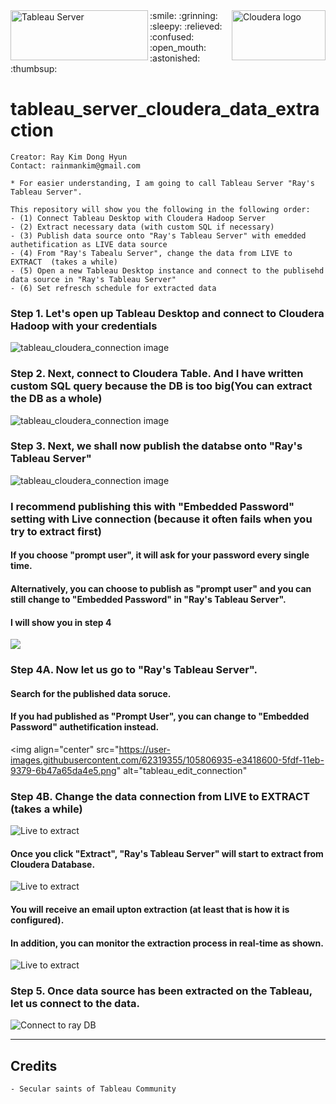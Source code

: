 <img align="left" src="https://user-images.githubusercontent.com/62319355/105784986-d6f40380-5fb4-11eb-95e9-2261360d0120.jpg" width="220" height="80" alt="Tableau Server">
<img align="right" src="https://user-images.githubusercontent.com/62319355/105791113-6eab1f00-5fc0-11eb-938c-58db40f72c20.png" width="150" height="80" alt="Cloudera logo">
:smile: :grinning: :sleepy: :relieved: :confused: :open_mouth: :astonished: :thumbsup:


# tableau_server_cloudera_data_extraction


```
Creator: Ray Kim Dong Hyun
Contact: rainmankim@gmail.com

* For easier understanding, I am going to call Tableau Server "Ray's Tableau Server".

This repository will show you the following in the following order:
- (1) Connect Tableau Desktop with Cloudera Hadoop Server
- (2) Extract necessary data (with custom SQL if necessary)
- (3) Publish data source onto "Ray's Tableau Server" with emedded authetification as LIVE data source
- (4) From "Ray's Tabealu Server", change the data from LIVE to EXTRACT  (takes a while)
- (5) Open a new Tableau Desktop instance and connect to the publisehd data source in "Ray's Tableau Server"
- (6) Set refresch schedule for extracted data
```


### Step 1.  Let's open up Tableau Desktop and connect to Cloudera Hadoop with your credentials
<img align="center" src="https://user-images.githubusercontent.com/62319355/105792845-10337000-5fc3-11eb-9fd8-43d35e496f13.png" alt="tableau_cloudera_connection image">

### Step 2. Next, connect to Cloudera Table.  And I have written custom SQL query because the DB is too big(You can extract the DB as a whole)
<img align="center" src="https://user-images.githubusercontent.com/62319355/105798924-3d395000-5fce-11eb-99e2-7ab2811a9fd9.png" alt="tableau_cloudera_connection image">

### Step 3. Next, we shall now publish the databse onto "Ray's Tableau Server"
<img align="center" src="https://user-images.githubusercontent.com/62319355/105799297-29dab480-5fcf-11eb-878d-a751ae42211c.png" alt="tableau_cloudera_connection image">


### I recommend publishing this with "Embedded Password" setting with Live connection (because it often fails when you try to extract first)
#### If you choose "prompt user", it will ask for your password every single time. 
#### Alternatively, you can choose to publish as "prompt user" and you can still change to "Embedded Password" in "Ray's Tableau Server".
#### I will show you in step 4
<img align="center" src="https://user-images.githubusercontent.com/62319355/105804723-788e4b80-5fdb-11eb-89b2-135c378efbd0.png">


### Step 4A. Now let us go to "Ray's Tableau Server".  
#### Search for the published data soruce. 
#### If you had published as "Prompt User", you can change to "Embedded Password" authetification instead.
<img align="center" src="https://user-images.githubusercontent.com/62319355/105806935-e3418600-5fdf-11eb-9379-6b47a65da4e5.png" alt="tableau_edit_connection"


### Step 4B.  Change the data connection from LIVE to EXTRACT  (takes a while)
<img align="center" src="https://user-images.githubusercontent.com/62319355/105820676-d4b19980-5ff4-11eb-9b60-ce1b78c4d3dc.png" alt="Live to extract">

#### Once you click "Extract", "Ray's Tableau Server" will start to extract from Cloudera Database.
<img align="center" src="https://user-images.githubusercontent.com/62319355/105821234-910b5f80-5ff5-11eb-912c-8cfb388d7023.png" alt="Live to extract">

#### You will receive an email upton extraction (at least that is how it is configured).
#### In addition, you can monitor the extraction process in real-time as shown.
<img align="center" src="https://user-images.githubusercontent.com/62319355/105821830-3fafa000-5ff6-11eb-897a-a0ceb4298d8e.png" alt="Live to extract">



### Step 5. Once data source has been extracted on the Tableau, let us connect to the data.
<img align="center" src="https://user-imageasfsadf5/105820676-d4b19980-5ff4-11eb-9b60-ce1b78c4d3dc.png" alt="Connect to ray DB">





--------------------------------------------------------------------------------------------------------------------------------------------------





## Credits
```
- Secular saints of Tableau Community
```



